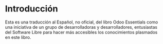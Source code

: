 Introducción
====

Esta es una traducción al Español, no oficial, del libro Odoo Essentials como una iniciativa de un grupo de desarrolladoras y desarrolladores, entusiastas del Software Libre para hacer más accesibles los conocimientos plasmados en este libro.